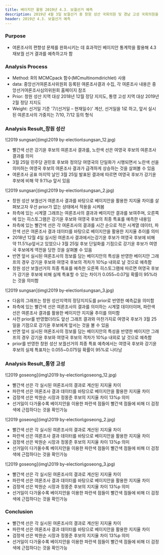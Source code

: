 ```yaml
---
title: 베이지안 활용 2019년 4.3. 보궐선거 예측
description: 2019년 4월 3일 보궐선거 중 창원 성산 국회의원 및 경남 고성 국회의원을 Bayesian 통계를 활용해 결과를 예측합니다.
header: 2019년 4.3. 보궐선거 예측
---
```



### Purpose
- 여론조사의 편향성 문제를 완화시키는 데 효과적인 베이지안 통계학을 활용해 4.3 재보궐 선거 결과를 예측하고자 함


### Analysis Process

- Method: R의 MCMCpack 함수(MCmultinomdirichlet) 사용
- data: 중앙선거여론조사위원회 등록된 여론조사결과 수집, 각 여론조사 내용은 중앙선거여론조사심의위원회 홈페이지 참조
- Prior: 창원 성산 지역 대상 2018년 12월 정당 지지도, 통영 고성 지역 대상 2019년 2월 정당 지지도
- Weight: 선거일 기준 '7/(선거일 – 현재일수)' 계산, 선거일을 1로 하고, 앞서 실시된 여론조사의 가중치는 7/10, 7/12 등의 형식

### Analysis Result_창원 성산
![2019 sungsan](img\2019 by-election\sungsan_12.jpg)
- 빨간색 선은 강기윤 후보의 여론조사 결과를, 노란색 선은 여영국 후보의 여론조사 결과를 의미
- 3월 25일 민주당 권민호 후보와 정의당 여영국의 단일화가 시행되면서 노란색 선을 의미하는 여영국 후보의 여론조사 결과가 급격하게 상승하는 것을 살펴볼 수 있음
- 여론조사 공표 마지막 날인 3월 25일 발표된 결과에 따르면 여영국 후보가 강기윤 후보에 비해 약 9.1%p 앞서 있음

![2019 sungsan](img\2019 by-election\sungsan_2.jpg)
- 창원 성산 보궐선거 여론조사 결과를 바탕으로 베이지안을 활용한 지지율 차이를 살펴보고자 우선 prior가 없는 상태에서 적용을 시켜봄
- 좌측에 있는 시계열 그래프는 여론조사의 결과과 베이지안 결과를 보여주며, 오른쪽에 있는 히스토그램은 강기윤 후보와 여영국 후보의 최종 특표를 예측한 내용임
- 좌측에 있는 빨간색 선은 각 여론조사의 결과를 시간 순으로 적은 시계열 데이터, 파란색 선은 여론조사 결과 데이터를 바탕으로 베이지안을 활용한 지지율 추이를 의미
- 2018년 12월 4일 실시된 여론조사 결과에서는강기윤 후보가 여영국 후보에 비해 약 11.5%p앞서고 있었으나 3월 25일 후보 단일화를 기점으로 강기윤 후보가 여영국 후보에게 역전을 당한 것을 살펴볼 수 있음
- 반면 앞서 실시된 여론조사의 정보를 담는 베이지안의 특성을 반영한 베이지안 그래프의 경우 강기윤 후보와 여영국 후보의 격차가 10%p 내외로 날 것으로 예측함
- 창원 성산 보궐선거의 최종 특표를 예측한 오른쪽 히스토그램에 따르면 여영국 후보가 강기윤 후보에 비해 실제 특표할 수 있는 차이가 0.055~0.07일 확률이 95%라는 것을 의미함

![2019 sungsan](img\2019 by-election\sungsan_3.jpg)
- 다음의 그래프는 창원 성산지역의 정당지지도를 prior로 반영한 예측값을 의미함
- 좌측에 있는 빨간색 선은 여론조사의 결과를 의미하는 시계열 데이터이며, 파란색 선은 여론조사 결과를 활용한 베이지안 지지율 추이를 의미함
- 사전 prior를 반영했더라도 앞선 그래프 결과와 마찬가지로 여영국 후보가 3월 25일을 기점으로 강기윤 후보에게 앞서는 것을 볼 수 있음
- 반면 앞서 실시된 여론조사의 정보를 담는 베이지안의 특성을 반영한 베이지안 그래프의 경우 강기윤 후보와 여영국 후보의 격차가 10%p 내외로 날 것으로 예측함
- prior를 반영한 창원 성산 보궐선거의 최종 특표 예측에서는 여영국 후보와 강기윤 후보의 실제 특표차는 0.055~0.075일 확률이 95%로 나타남

### Analysis Result_통영 고성
![2019 goseong](img\2019 by-election\goseong_12.jpg)
- 빨간색 선은 각 실시된 여론조사의 결과로 계산된 지지율 차이
- 파란색 선은 여론조사 결과 데이터를 바탕으로 베이지안을 활용한 지지율 차이
- 검정색 선은 박원순 시장과 정몽준 후보의 지지율 차이 13%p 의미
- 선거일이 다가올수록 베이지안을 이용한 파란색 점들이 빨간색 점들에 비해 더 검정색에 근접하다는 것을 확인가능

![2019 goseong](img\2019 by-election\goseong_2.jpg)
- 빨간색 선은 각 실시된 여론조사의 결과로 계산된 지지율 차이
- 파란색 선은 여론조사 결과 데이터를 바탕으로 베이지안을 활용한 지지율 차이
- 검정색 선은 박원순 시장과 정몽준 후보의 지지율 차이 13%p 의미
- 선거일이 다가올수록 베이지안을 이용한 파란색 점들이 빨간색 점들에 비해 더 검정색에 근접하다는 것을 확인가능

![2019 goseong](img\2019 by-election\goseong_3.jpg)

- 빨간색 선은 각 실시된 여론조사의 결과로 계산된 지지율 차이
- 파란색 선은 여론조사 결과 데이터를 바탕으로 베이지안을 활용한 지지율 차이
- 검정색 선은 박원순 시장과 정몽준 후보의 지지율 차이 13%p 의미
- 선거일이 다가올수록 베이지안을 이용한 파란색 점들이 빨간색 점들에 비해 더 검정색에 근접하다는 것을 확인가능


### Conclusion
- 빨간색 선은 각 실시된 여론조사의 결과로 계산된 지지율 차이
- 파란색 선은 여론조사 결과 데이터를 바탕으로 베이지안을 활용한 지지율 차이
- 검정색 선은 박원순 시장과 정몽준 후보의 지지율 차이 13%p 의미
- 선거일이 다가올수록 베이지안을 이용한 파란색 점들이 빨간색 점들에 비해 더 검정색에 근접하다는 것을 확인가능
